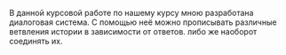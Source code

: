 В данной курсовой работе по нашему курсу мною разработана диалоговая система. С помощью неё можно прописывать различные ветвления истории в зависимости от ответов. либо же наоборот соединять их.
